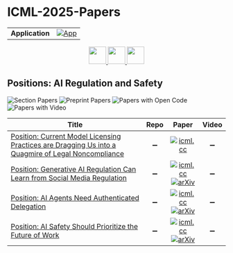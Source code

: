 # ICML-2025-Papers

<table>
    <tr>
        <td><strong>Application</strong></td>
        <td>
            <a href="https://huggingface.co/spaces/DmitryRyumin/NewEraAI-Papers" style="float:left;">
                <img src="https://img.shields.io/badge/🤗-NewEraAI--Papers-FFD21F.svg" alt="App" />
            </a>
        </td>
    </tr>
</table>

<div align="center">
    <a href="https://github.com/DmitryRyumin/ICML-2025-Papers/blob/main/sections/2025/main/diffusion-models.md">
        <img src="https://cdn.jsdelivr.net/gh/DmitryRyumin/NewEraAI-Papers@main/images/left.svg" width="40" alt="" />
    </a>
    <a href="https://github.com/DmitryRyumin/ICML-2025-Papers/blob/main/README.md">
        <img src="https://cdn.jsdelivr.net/gh/DmitryRyumin/NewEraAI-Papers@main/images/home.svg" width="40" alt="" />
    </a>
    <a href="https://github.com/DmitryRyumin/ICML-2025-Papers/blob/main/sections/2025/main/reinforcement-learning.md">
        <img src="https://cdn.jsdelivr.net/gh/DmitryRyumin/NewEraAI-Papers@main/images/right.svg" width="40" alt="" />
    </a>
</div>

## Positions: AI Regulation and Safety

![Section Papers](https://img.shields.io/badge/Section%20Papers-4-42BA16) ![Preprint Papers](https://img.shields.io/badge/Preprint%20Papers-3-b31b1b) ![Papers with Open Code](https://img.shields.io/badge/Papers%20with%20Open%20Code-0-1D7FBF) ![Papers with Video](https://img.shields.io/badge/Papers%20with%20Video-0-FF0000)

| **Title** | **Repo** | **Paper** | **Video** |
|-----------|:--------:|:---------:|:---------:|
| [Position: Current Model Licensing Practices are Dragging Us into a Quagmire of Legal Noncompliance](https://icml.cc/virtual/2025/poster/40180) | :heavy_minus_sign: | [![icml.cc](https://img.shields.io/badge/html-icml.cc-2494E0.svg)](https://icml.cc/virtual/2025/poster/40180) | :heavy_minus_sign: |
| [Position: Generative AI Regulation Can Learn from Social Media Regulation](https://icml.cc/virtual/2025/poster/40119) | :heavy_minus_sign: | [![icml.cc](https://img.shields.io/badge/html-icml.cc-2494E0.svg)](https://icml.cc/virtual/2025/poster/40119) <br /> [![arXiv](https://img.shields.io/badge/arXiv-2412.11335-b31b1b.svg)](http://arxiv.org/abs/2412.11335) | :heavy_minus_sign: |
| [Position: AI Agents Need Authenticated Delegation](https://icml.cc/virtual/2025/poster/40172) | :heavy_minus_sign: | [![icml.cc](https://img.shields.io/badge/html-icml.cc-2494E0.svg)](https://icml.cc/virtual/2025/poster/40172) <br /> [![arXiv](https://img.shields.io/badge/arXiv-2501.09674-b31b1b.svg)](http://arxiv.org/abs/2501.09674) | :heavy_minus_sign: |
| [Position: AI Safety Should Prioritize the Future of Work](https://icml.cc/virtual/2025/poster/40166) | :heavy_minus_sign: | [![icml.cc](https://img.shields.io/badge/html-icml.cc-2494E0.svg)](https://icml.cc/virtual/2025/poster/40166) <br /> [![arXiv](https://img.shields.io/badge/arXiv-2504.13959-b31b1b.svg)](http://arxiv.org/abs/2504.13959) | :heavy_minus_sign: |
